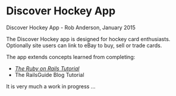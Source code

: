 # Discover Hockey App 

Discover Hockey App - Rob Anderson, January 2015

The Discover Hockey app is designed for hockey card enthusiasts.
Optionally site users can link to eBay to buy, sell or trade cards.

The app extends concepts learned from completing:

* [*The Ruby on Rails Tutorial*](http://www.railstutorial.org/)
* The RailsGuide Blog Tutorial 

It is very much a work in progress ...

